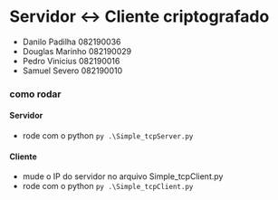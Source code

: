 # Servidor <-> Cliente criptografado
- Danilo Padilha 082190036
- Douglas Marinho 082190029
- Pedro Vinicius 082190016
- Samuel Severo 082190010

### como rodar
#### Servidor
- rode com o python ```py .\Simple_tcpServer.py```
#### Cliente
- mude o IP do servidor no arquivo Simple_tcpClient.py
- rode com o python ```py .\Simple_tcpClient.py```

